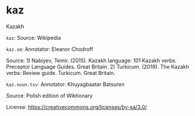 # kaz



Kazakh


``kaz``:
Source: Wikipedia

``kaz.sm``:
Annotator: Eleanor Chodroff

Source: 1) Nabiyev, Temir. (2015). Kazakh language: 101 Kazakh verbs. Preceptor Language Guides. Great Britain. 2) Turkicum. (2019). The Kazakh verbs: Review guide. Turkicum. Great Britain.

``kaz.noun.tsv``:
Annotator: Khuyagbaatar Batsuren

Source: Polish edition of Wiktionary


License: https://creativecommons.org/licenses/by-sa/3.0/
